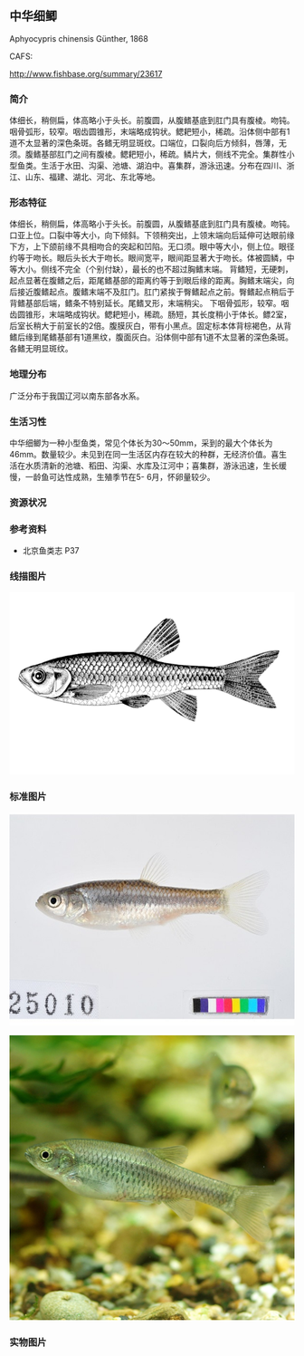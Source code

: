## 中华细鲫

Aphyocypris chinensis  Günther, 1868

CAFS:

<http://www.fishbase.org/summary/23617>

### 简介

体细长，稍侧扁，体高略小于头长。前腹圆，从腹鳍基底到肛门具有腹棱。吻钝。咽骨弧形，较窄。咽齿圆锥形，末端略成钩状。鳃耙短小，稀疏。沿体侧中部有1道不太显著的深色条斑。各鳍无明显斑纹。口端位，口裂向后方倾斜，唇薄，无须。腹鳍基部肛门之间有腹棱。鳃耙短小，稀疏。鳞片大，侧线不完全。集群性小型鱼类。生活于水田、沟渠、池塘、湖泊中。喜集群，游泳迅速。分布在四川、浙江、山东、福建、湖北、河北、东北等地。

### 形态特征

体细长，稍侧扁，体高略小于头长。前腹圆，从腹鳍基底到肛门具有腹棱。吻钝。口亚上位。口裂中等大小，向下倾斜。下领稍突出，上领末端向后延伸可达眼前缘下方，上下颌前缘不具相吻合的突起和凹陷。无口须。眼中等大小，侧上位。眼径约等于吻长。眼后头长大于吻长。眼间宽平，眼间距显著大于吻长。体被圆鳞，中等大小。侧线不完全（个别付缺），最长的也不超过胸鳍末端。
背鳍短，无硬刺，起点显著在腹鳍之后，距尾鳍基部的距离约等于到眼后缘的距离。胸鳍末端尖，向后接近腹鳍起点。腹鳍末端不及肛门。肛门紧挨于臀鳍起点之前。臀鳍起点稍后于背鳍基部后端，鳍条不特别延长。尾鳍叉形，末端稍尖。
下咽骨弧形，较窄。咽齿圆锥形，末端略成钩状。鳃耙短小，稀疏。肠短，其长度稍小于体长。鳔2室，后室长稍大于前室长的2倍。腹膜灰白，带有小黑点。固定标本体背棕褐色，从背鳍后缘到尾鳍基部有1道黑纹，腹面灰白。沿体侧中部有1道不太显著的深色条斑。各鳍无明显斑纹。

### 地理分布

广泛分布于我国辽河以南东部各水系。

### 生活习性

中华细鲫为一种小型鱼类，常见个体长为30～50mm，采到的最大个体长为46mm。数量较少。未见到在同一生活区内存在较大的种群，无经济价值。喜生活在水质清新的池塘、稻田、沟渠、水库及江河中；喜集群，游泳迅速，生长缓慢，一龄鱼可达性成熟，生殖季节在5- 6月，怀卵量较少。

### 资源状况

### 参考资料

- 北京鱼类志 P37

### 线描图片

![图片](photos/中华细鲫.gif)

### 标准图片

![图片](photos/中华细鲫A.jpg)

![图片](photos/中华细鲫B.jpg)

### 实物图片

